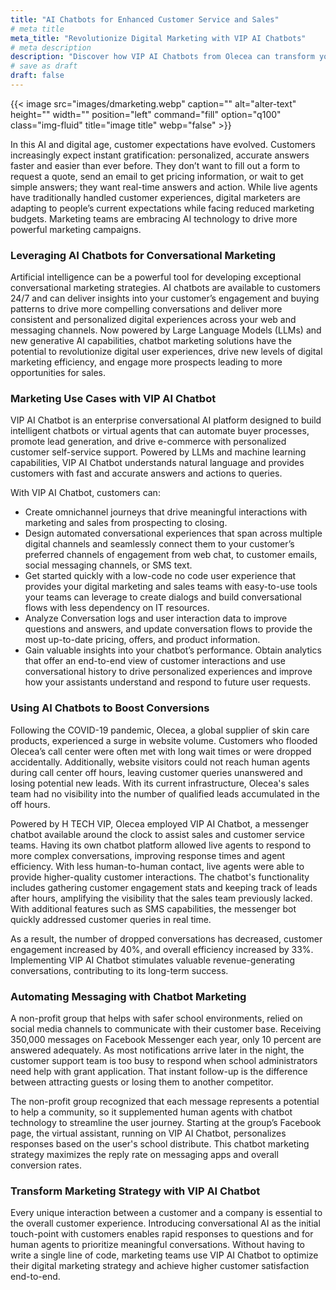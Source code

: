 ```yaml
---
title: "AI Chatbots for Enhanced Customer Service and Sales"
# meta title
meta_title: "Revolutionize Digital Marketing with VIP AI Chatbots"
# meta description
description: "Discover how VIP AI Chatbots from Olecea can transform your digital marketing strategy. Enhance customer experiences, boost conversions, and streamline messaging for higher efficiency and customer satisfaction."
# save as draft
draft: false
---
```


{{< image src="images/dmarketing.webp" caption="" alt="alter-text" height="" width="" position="left" command="fill" option="q100" class="img-fluid" title="image title"  webp="false" >}}

In this AI and digital age, customer expectations have evolved. Customers increasingly expect instant gratification: personalized, accurate answers faster and easier than ever before. They don’t want to fill out a form to request a quote, send an email to get pricing information, or wait to get simple answers; they want real-time answers and action. While live agents have traditionally handled customer experiences, digital marketers are adapting to people’s current expectations while facing reduced marketing budgets. Marketing teams are embracing AI technology to drive more powerful marketing campaigns.

### Leveraging AI Chatbots for Conversational Marketing

Artificial intelligence can be a powerful tool for developing exceptional conversational marketing strategies. AI chatbots are available to customers 24/7 and can deliver insights into your customer’s engagement and buying patterns to drive more compelling conversations and deliver more consistent and personalized digital experiences across your web and messaging channels. Now powered by Large Language Models (LLMs) and new generative AI capabilities, chatbot marketing solutions have the potential to revolutionize digital user experiences, drive new levels of digital marketing efficiency, and engage more prospects leading to more opportunities for sales.

### Marketing Use Cases with VIP AI Chatbot

VIP AI Chatbot is an enterprise conversational AI platform designed to build intelligent chatbots or virtual agents that can automate buyer processes, promote lead generation, and drive e-commerce with personalized customer self-service support. Powered by LLMs and machine learning capabilities, VIP AI Chatbot understands natural language and provides customers with fast and accurate answers and actions to queries.

With VIP AI Chatbot, customers can:

- Create omnichannel journeys that drive meaningful interactions with marketing and sales from prospecting to closing.
- Design automated conversational experiences that span across multiple digital channels and seamlessly connect them to your customer’s preferred channels of engagement from web chat, to customer emails, social messaging channels, or SMS text.
- Get started quickly with a low-code no code user experience that provides your digital marketing and sales teams with easy-to-use tools your teams can leverage to create dialogs and build conversational flows with less dependency on IT resources.
- Analyze Conversation logs and user interaction data to improve questions and answers, and update conversation flows to provide the most up-to-date pricing, offers, and product information.
- Gain valuable insights into your chatbot’s performance. Obtain analytics that offer an end-to-end view of customer interactions and use conversational history to drive personalized experiences and improve how your assistants understand and respond to future user requests.

### Using AI Chatbots to Boost Conversions

Following the COVID-19 pandemic, Olecea, a global supplier of skin care products, experienced a surge in website volume. Customers who flooded Olecea’s call center were often met with long wait times or were dropped accidentally. Additionally, website visitors could not reach human agents during call center off hours, leaving customer queries unanswered and losing potential new leads. With its current infrastructure, Olecea's sales team had no visibility into the number of qualified leads accumulated in the off hours.

Powered by H TECH VIP, Olecea employed VIP AI Chatbot, a messenger chatbot available around the clock to assist sales and customer service teams. Having its own chatbot platform allowed live agents to respond to more complex conversations, improving response times and agent efficiency. With less human-to-human contact, live agents were able to provide higher-quality customer interactions. The chatbot's functionality includes gathering customer engagement stats and keeping track of leads after hours, amplifying the visibility that the sales team previously lacked. With additional features such as SMS capabilities, the messenger bot quickly addressed customer queries in real time.

As a result, the number of dropped conversations has decreased, customer engagement increased by 40%, and overall efficiency increased by 33%. Implementing VIP AI Chatbot stimulates valuable revenue-generating conversations, contributing to its long-term success.

### Automating Messaging with Chatbot Marketing

A non-profit group that helps with safer school environments, relied on social media channels to communicate with their customer base. Receiving 350,000 messages on Facebook Messenger each year, only 10 percent are answered adequately. As most notifications arrive later in the night, the customer support team is too busy to respond when school administrators need help with grant application. That instant follow-up is the difference between attracting guests or losing them to another competitor.

The non-profit group recognized that each message represents a potential to help a community, so it supplemented human agents with chatbot technology to streamline the user journey. Starting at the group’s Facebook page, the virtual assistant, running on VIP AI Chatbot, personalizes responses based on the user's school distribute. This chatbot marketing strategy maximizes the reply rate on messaging apps and overall conversion rates.

### Transform Marketing Strategy with VIP AI Chatbot

Every unique interaction between a customer and a company is essential to the overall customer experience. Introducing conversational AI as the initial touch-point with customers enables rapid responses to questions and for human agents to prioritize meaningful conversations. Without having to write a single line of code, marketing teams use VIP AI Chatbot to optimize their digital marketing strategy and achieve higher customer satisfaction end-to-end.
